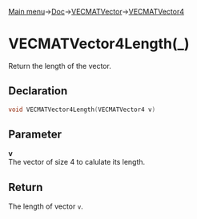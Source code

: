 [Main menu](../../../../Readme.md)->[Doc](../../../VECMATKit.md)->[VECMATVector](../../VECMATVector.md)->[VECMATVector4](../../VECMATVector4.md)

# VECMATVector4Length(\_)
Return the length of the vector.

## **Declaration**
```C
void VECMATVector4Length(VECMATVector4 v)
```


## **Parameter**
**v**\
The vector of size 4 to calulate its length.

## **Return**
The length of vector `v`.
